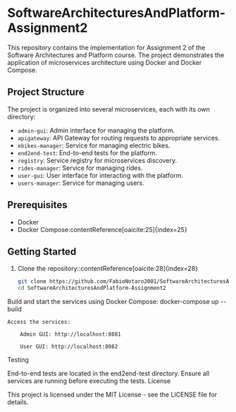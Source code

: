 # SoftwareArchitecturesAndPlatform-Assignment2

This repository contains the implementation for Assignment 2 of the Software Architectures and Platform course. The project demonstrates the application of microservices architecture using Docker and Docker Compose.

## Project Structure

The project is organized into several microservices, each with its own directory:

- `admin-gui`: Admin interface for managing the platform.
- `apigateway`: API Gateway for routing requests to appropriate services.
- `ebikes-manager`: Service for managing electric bikes.
- `end2end-test`: End-to-end tests for the platform.
- `registry`: Service registry for microservices discovery.
- `rides-manager`: Service for managing rides.
- `user-gui`: User interface for interacting with the platform.
- `users-manager`: Service for managing users.

## Prerequisites

- Docker
- Docker Compose:contentReference[oaicite:25]{index=25}

## Getting Started

1. Clone the repository:​:contentReference[oaicite:28]{index=28}

   ```bash
   git clone https://github.com/FabioNotaro2001/SoftwareArchitecturesAndPlatform-Assignment2.git
   cd SoftwareArchitecturesAndPlatform-Assignment2

Build and start the services using Docker Compose:
docker-compose up --build

    Access the services:

        Admin GUI: http://localhost:8081

        User GUI: http://localhost:8082

Testing

End-to-end tests are located in the end2end-test directory. Ensure all services are running before executing the tests.
License

This project is licensed under the MIT License - see the LICENSE file for details.
